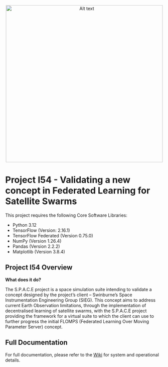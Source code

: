 <div align="center">
<img src="https://www.swinburne.edu.au/content/dam/media/brand/logo-long-full.svg" alt="Alt text" width="500"/>
</div>

# Project I54 - Validating a new concept in Federated Learning for Satellite Swarms

This project requires the following Core Software Libraries:
* Python 3.12
* TensorFlow (Version: 2.16.1)
* TensorFlow Federated (Version 0.75.0)
* NumPy (Version 1.26.4)
* Pandas (Version 2.2.2)
* Matplotlib (Version 3.8.4)

## Project I54 Overview
**What does it do?**

The S.P.A.C.E project is a space simulation suite intending to validate a concept designed by the project’s client – Swinburne’s Space Instrumentation Engineering Group (SIEG). This concept aims to address current Earth Observation limitations, through the implementation of decentralised learning of satellite swarms, with the S.P.A.C.E project providing the framework for a virtual suite to which the client can use to further progress the initial FLOMPS (Federated Learning Over Moving Parameter Server) concept. 

## Full Documentation
For full documentation, please refer to the [Wiki](Wiki) for system and operational details.
